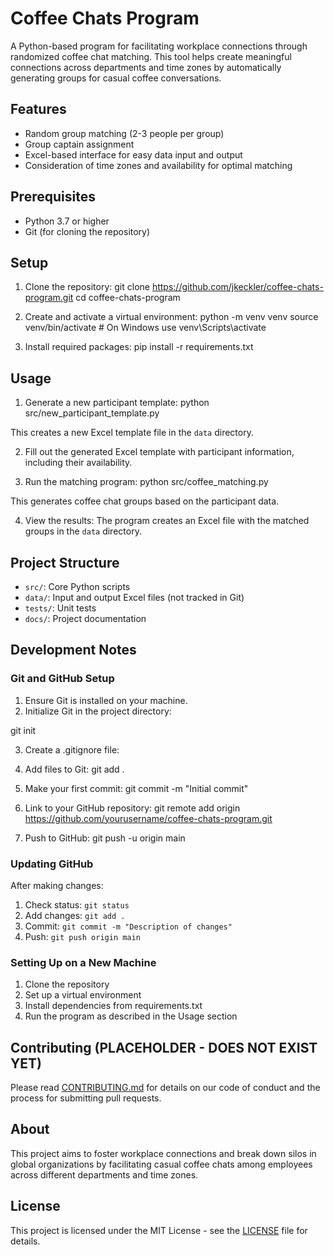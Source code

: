 # Coffee Chats Program

A Python-based program for facilitating workplace connections through randomized coffee chat matching. This tool helps create meaningful connections across departments and time zones by automatically generating groups for casual coffee conversations.

## Features
- Random group matching (2-3 people per group)
- Group captain assignment
- Excel-based interface for easy data input and output
- Consideration of time zones and availability for optimal matching

## Prerequisites
- Python 3.7 or higher
- Git (for cloning the repository)

## Setup
1. Clone the repository:
git clone https://github.com/jkeckler/coffee-chats-program.git cd coffee-chats-program

2. Create and activate a virtual environment:
python -m venv venv source venv/bin/activate # On Windows use venv\Scripts\activate

3. Install required packages:
pip install -r requirements.txt

## Usage
1. Generate a new participant template:
python src/new_participant_template.py

This creates a new Excel template file in the `data` directory.

2. Fill out the generated Excel template with participant information, including their availability.

3. Run the matching program:
python src/coffee_matching.py

This generates coffee chat groups based on the participant data.

4. View the results:
The program creates an Excel file with the matched groups in the `data` directory.

## Project Structure
- `src/`: Core Python scripts
- `data/`: Input and output Excel files (not tracked in Git)
- `tests/`: Unit tests
- `docs/`: Project documentation

## Development Notes

### Git and GitHub Setup
1. Ensure Git is installed on your machine.
2. Initialize Git in the project directory:

git init

3. Create a .gitignore file:

4. Add files to Git:
git add .

5. Make your first commit:
git commit -m "Initial commit"

6. Link to your GitHub repository:
git remote add origin https://github.com/yourusername/coffee-chats-program.git

7. Push to GitHub:
git push -u origin main

### Updating GitHub
After making changes:
1. Check status: `git status`
2. Add changes: `git add .`
3. Commit: `git commit -m "Description of changes"`
4. Push: `git push origin main`

### Setting Up on a New Machine
1. Clone the repository
2. Set up a virtual environment
3. Install dependencies from requirements.txt
4. Run the program as described in the Usage section

## Contributing (PLACEHOLDER - DOES NOT EXIST YET)
Please read [CONTRIBUTING.md](CONTRIBUTING.md) for details on our code of conduct and the process for submitting pull requests.

## About
This project aims to foster workplace connections and break down silos in global organizations by facilitating casual coffee chats among employees across different departments and time zones.

## License
This project is licensed under the MIT License - see the [LICENSE](LICENSE) file for details.
